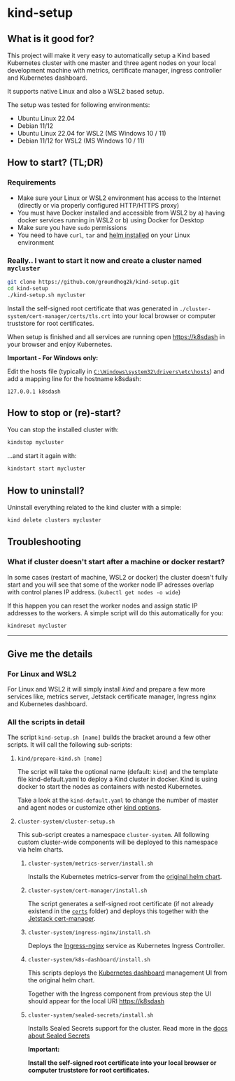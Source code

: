 # kind-setup

## What is it good for?

This project will make it very easy to automatically setup a Kind based Kubernetes cluster with one master and three agent nodes on your local development machine with metrics, certificate manager, ingress controller and Kubernetes dashboard.

It supports native Linux and also a WSL2 based setup.

The setup was tested for following environments:

- Ubuntu Linux 22.04
- Debian 11/12
- Ubuntu Linux 22.04 for WSL2 (MS Windows 10 / 11)
- Debian 11/12 for WSL2 (MS Windows 10 / 11)

## How to start? (TL;DR)

### Requirements

- Make sure your Linux or WSL2 environment has access to the Internet (directly or via properly configured HTTP/HTTPS proxy)
- You must have Docker installed and accessible from WSL2 by a) having docker services running in WSL2 or b) using Docker for Desktop
- Make sure you have `sudo` permissions
- You need to have `curl`, `tar` and [helm installed](https://helm.sh/docs/intro/install/) on your Linux environment

### Really.. I want to start it now and create a cluster named `mycluster`

```bash
git clone https://github.com/groundhog2k/kind-setup.git
cd kind-setup
./kind-setup.sh mycluster
```

Install the self-signed root certificate that was generated in `./cluster-system/cert-manager/certs/tls.crt` into your local browser or computer truststore for root certificates.

When setup is finished and all services are running open [https://k8sdash](https://k8sdash) in your browser and enjoy Kubernetes.

**Important - For Windows only:**

Edit the hosts file (typically in [`C:\Windows\system32\drivers\etc\hosts`](C:/Windows/system32/drivers/etc/hosts)) and add a mapping line for the hostname k8sdash:

```text
127.0.0.1 k8sdash
```

## How to stop or (re)-start?

You can stop the installed cluster with:

```bash
kindstop mycluster
```

...and start it again with:

```bash
kindstart start mycluster
```

## How to uninstall?

Uninstall everything related to the kind cluster with a simple:

```bash
kind delete clusters mycluster
```

## Troubleshooting

### What if cluster doesn't start after a machine or docker restart?

In some cases (restart of machine, WSL2 or docker) the cluster doesn't fully start and you will see that some of the worker node IP adresses overlap with control planes IP address. (`kubectl get nodes -o wide`)

If this happen you can reset the worker nodes and assign static IP addresses to the workers.
A simple script will do this automatically for you:

```bash
kindreset mycluster
```

---

## Give me the details

### For Linux and WSL2

For Linux and WSL2 it will simply install *kind* and prepare a few more services like, metrics server, Jetstack certificate manager, Ingress nginx and Kubernetes dashboard.

### All the scripts in detail

The script `kind-setup.sh [name]` builds the bracket around a few other scripts.
It will call the following sub-scripts:

1. `kind/prepare-kind.sh [name]`

    The script will take the optional name (default: `kind`) and the template file kind-default.yaml to deploy a Kind cluster in docker.
    Kind is using docker to start the nodes as containers with nested Kubernetes.

    Take a look at the `kind-default.yaml` to change the number of master and agent nodes or customize other [kind options](https://kind.sigs.k8s.io/docs/user/configuration/#getting-started).

2. `cluster-system/cluster-setup.sh`

   This sub-script creates a namespace `cluster-system`. All following custom cluster-wide components will be deployed to this namespace via helm charts.

   1. `cluster-system/metrics-server/install.sh`

      Installs the Kubernetes metrics-server from the [original helm chart](https://github.com/kubernetes-sigs/metrics-server).

   2. `cluster-system/cert-manager/install.sh`

      The script generates a self-signed root certificate (if not already existend in the [`certs`](https://github.com/groundhog2k/kind-setup/tree/main/cluster-system/cert-manager/certs) folder) and deploys this together with the [Jetstack cert-manager](https://github.com/cert-manager/cert-manager).

   3. `cluster-system/ingress-nginx/install.sh`

      Deploys the [Ingress-nginx](https://github.com/kubernetes/ingress-nginx) service as Kubernetes Ingress Controller.

   4. `cluster-system/k8s-dashboard/install.sh`

      This scripts deploys the [Kubernetes dashboard](https://github.com/kubernetes/dashboard) management UI from the original helm chart.

      Together with the Ingress component from previous step the UI should appear for the local URI [https://k8sdash](https://k8sdash)

   5. `cluster-system/sealed-secrets/install.sh`

      Installs Sealed Secrets support for the cluster. Read more in the [docs about Sealed Secrets](https://github.com/bitnami-labs/sealed-secrets#sealed-secrets-for-kubernetes)

      **Important:**

      **Install the self-signed root certificate into your local browser or computer truststore for root certificates.**
